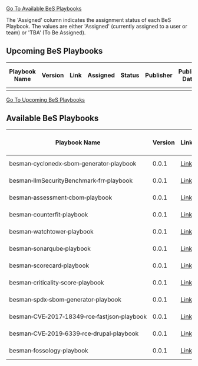 [Go To Available BeS Playbooks](#available-bes-playbooks)


The 'Assigned' column indicates the assignment status of each BeS Playbook. The values are either 'Assigned' (currently assigned to a user or team) or 'TBA' (To Be Assigned).



## Upcoming BeS Playbooks

| Playbook Name | Version | Link | Assigned | Status | Publisher | Publish Date | Last Update Date | Notes |
| ------------- | ------- | ---- | -------- | ------ | --------- | ------------ | ---------------- | ----- |
|               |         |      |          |        |           |              |                  |       |


[Go To Upcoming BeS Playbooks](#upcoming-bes-playbooks)
## Available BeS Playbooks

| Playbook Name                                                                   | Version | Link                                                                                                                                    | Status    | Publisher                   | Publish Date | Last Update Date | Notes |
| ------------------------------------------------------------------------------- | ------- | --------------------------------------------------------------------------------------------------------------------------------------- | --------- | --------------------------- | ------------ | ---------------- | ----- |
| besman&#8209;cyclonedx&#8209;sbom&#8209;generator&#8209;playbook                | 0.0.1   | [Link](https://github.com/NeerajK007/besecure-playbooks-store/blob/develop/playbooks/besman-cyclonedx-sbom-generator-0.0.1-playbook.sh) | Published | BeS&nbsp;Community&nbsp;Lab | 2025-01-17   | 2025-01-17       |       |
| besman&#8209;llmSecurityBenchmark&#8209;frr&#8209;playbook                      | 0.0.1   | [Link](https://github.com/NeerajK007/besecure-playbooks-store/blob/develop/playbooks/besman-llmSecurityBenchmark-frr-0.0.1-playbook.sh) | Published | BeS&nbsp;Community&nbsp;Lab | 2025-04-04   | 2025-04-04       |       |
| besman&#8209;assessment&#8209;cbom&#8209;playbook                               | 0.0.1   | [Link](https://github.com/NeerajK007/besecure-playbooks-store/blob/develop/playbooks/besman-assessment-cbom-0.0.1-playbook.sh)          | Published | BeS&nbsp;Community&nbsp;Lab | 2025-04-04   | 2025-04-04       |       |
| besman&#8209;counterfit&#8209;playbook                                          | 0.0.1   | [Link](https://github.com/NeerajK007/besecure-playbooks-store/blob/develop/playbooks/besman-counterfit-0.0.1-playbook.sh)               | Published | BeS&nbsp;Community&nbsp;Lab | 2024-06-12   | 2024-06-12       |       |
| besman&#8209;watchtower&#8209;playbook                                          | 0.0.1   | [Link](https://github.com/NeerajK007/besecure-playbooks-store/blob/develop/playbooks/besman-watchtower-0.0.1-playbook.sh)               | Published | BeS&nbsp;Community&nbsp;Lab | 2024-05-30   | 2024-05-30       |       |
| besman&#8209;sonarqube&#8209;playbook                                           | 0.0.1   | [Link](https://github.com/NeerajK007/besecure-playbooks-store/blob/develop/playbooks/besman-sonarqube-0.0.1-playbook.sh)                | Published | BeS&nbsp;Community&nbsp;Lab | 2024-05-16   | 2024-05-16       |       |
| besman&#8209;scorecard&#8209;playbook                                           | 0.0.1   | [Link](https://github.com/NeerajK007/besecure-playbooks-store/blob/develop/playbooks/besman-scorecard-0.0.1-playbook.sh)                | Published | BeS&nbsp;Community&nbsp;Lab | 2024-05-06   | 2024-05-06       |       |
| besman&#8209;criticality&#8209;score&#8209;playbook                             | 0.0.1   | [Link](https://github.com/NeerajK007/besecure-playbooks-store/blob/develop/playbooks/besman-criticality_score-0.0.1-playbook.sh)        | Published | BeS&nbsp;Community&nbsp;Lab | 2024-04-12   | 2024-04-12       |       |
| besman&#8209;spdx&#8209;sbom&#8209;generator&#8209;playbook                     | 0.0.1   | [Link](https://github.com/NeerajK007/besecure-playbooks-store/blob/develop/playbooks/besman-spdx-sbom-generator-0.0.1-playbook.sh)      | Published | BeS&nbsp;Community&nbsp;Lab | 2024-02-27   | 2024-02-27       |       |
| besman&#8209;CVE&#8209;2017&#8209;18349&#8209;rce&#8209;fastjson&#8209;playbook | 0.0.1   | [Link](https://github.com/NeerajK007/besecure-playbooks-store/blob/develop/playbooks/besman-CVE-2017-18349-rce-fastjson-playbook.sh)    | Published | BeS&nbsp;Community&nbsp;Lab | 2025-04-20   | 2025-04-20       |       |
| besman&#8209;CVE&#8209;2019&#8209;6339&#8209;rce&#8209;drupal&#8209;playbook    | 0.0.1   | [Link](https://github.com/NeerajK007/besecure-playbooks-store/blob/develop/playbooks/besman-CVE-2019-6339-rce-drupal-playbook.md)       | Published | BeS&nbsp;Community&nbsp;Lab | 2025-04-20   | 2025-04-20       |       |
| besman&#8209;fossology&#8209;playbook                                           | 0.0.1   | [Link](https://github.com/NeerajK007/besecure-playbooks-store/blob/develop/playbooks/besman-fossology-0.0.1-steps.md)                   | Published | BeS&nbsp;Community&nbsp;Lab | 2025-04-20   | 2025-04-20       |       |
